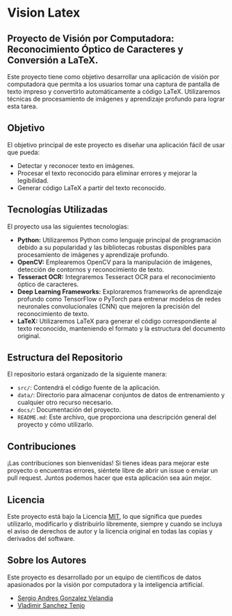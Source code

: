# Vision Latex
## Proyecto de Visión por Computadora: Reconocimiento Óptico de Caracteres y Conversión a LaTeX.

Este proyecto tiene como objetivo desarrollar una aplicación de visión por computadora que permita a los usuarios tomar una captura de pantalla de texto impreso y convertirlo automáticamente a código LaTeX. Utilizaremos técnicas de procesamiento de imágenes y aprendizaje profundo para lograr esta tarea.

## Objetivo

El objetivo principal de este proyecto es diseñar una aplicación fácil de usar que pueda:

- Detectar y reconocer texto en imágenes.
- Procesar el texto reconocido para eliminar errores y mejorar la legibilidad.
- Generar código LaTeX a partir del texto reconocido.

## Tecnologías Utilizadas

El proyecto usa las siguientes tecnologías:

- **Python:** Utilizaremos Python como lenguaje principal de programación debido a su popularidad y las bibliotecas robustas disponibles para procesamiento de imágenes y aprendizaje profundo.
- **OpenCV:** Emplearemos OpenCV para la manipulación de imágenes, detección de contornos y reconocimiento de texto.
- **Tesseract OCR:** Integraremos Tesseract OCR para el reconocimiento óptico de caracteres.
- **Deep Learning Frameworks:** Exploraremos frameworks de aprendizaje profundo como TensorFlow o PyTorch para entrenar modelos de redes neuronales convolucionales (CNN) que mejoren la precisión del reconocimiento de texto.
- **LaTeX:** Utilizaremos LaTeX para generar el código correspondiente al texto reconocido, manteniendo el formato y la estructura del documento original.

## Estructura del Repositorio

El repositorio estará organizado de la siguiente manera:

- `src/`: Contendrá el código fuente de la aplicación.
- `data/`: Directorio para almacenar conjuntos de datos de entrenamiento y cualquier otro recurso necesario.
- `docs/`: Documentación del proyecto.
- `README.md`: Este archivo, que proporciona una descripción general del proyecto y cómo utilizarlo.

## Contribuciones

¡Las contribuciones son bienvenidas! Si tienes ideas para mejorar este proyecto o encuentras errores, siéntete libre de abrir un issue o enviar un pull request. Juntos podemos hacer que esta aplicación sea aún mejor.

## Licencia

Este proyecto está bajo la Licencia [MIT](LICENSE), lo que significa que puedes utilizarlo, modificarlo y distribuirlo libremente, siempre y cuando se incluya el aviso de derechos de autor y la licencia original en todas las copias y derivados del software.

## Sobre los Autores

Este proyecto es desarrollado por un equipo de científicos de datos apasionados por la visión por computadora y la inteligencia artificial.

- [Sergio Andres Gonzalez Velandia](https://github.com/sgonzalezve)
- [Vladimir Sanchez Tenjo](https://github.com/vladsanten)



